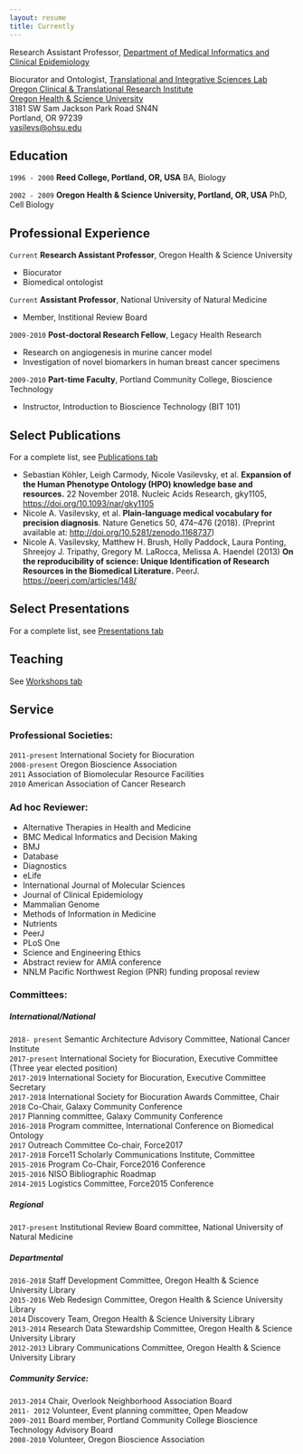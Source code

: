 ```yaml
---
layout: resume
title: Currently
---
```

Research Assistant Professor, [Department of Medical Informatics and Clinical Epidemiology](https://www.ohsu.edu/xd/education/schools/school-of-medicine/departments/clinical-departments/dmice/)

Biocurator and Ontologist, [Translational and Integrative Sciences Lab](https://tislab.org/)  
[Oregon Clinical & Translational Research Institute](https://www.ohsu.edu/xd/research/centers-institutes/octri/index.cfm)  
[Oregon Health & Science University](https://www.ohsu.edu/xd/)  
3181 SW Sam Jackson Park Road SN4N  
Portland, OR 97239  
vasilevs@ohsu.edu  

## Education

`1996 - 2000`
__Reed College, Portland, OR, USA__
BA, Biology

`2002 - 2009`
__Oregon Health & Science University, Portland, OR, USA__
PhD, Cell Biology

## Professional Experience

`Current`
__Research Assistant Professor__, Oregon Health & Science University  

- Biocurator
- Biomedical ontologist

`Current`
__Assistant Professor__, National University of Natural Medicine

- Member, Institional Review Board

`2009-2010`
__Post-doctoral Research Fellow__, Legacy Health Research 

- Research on angiogenesis in murine cancer model
- Investigation of novel biomarkers in human breast cancer specimens

`2009-2010`
__Part-time Faculty__, Portland Community College, Bioscience Technology

- Instructor, Introduction to Bioscience Technology (BIT 101)

## Select Publications

For a complete list, see [Publications tab](https://nicolevasilevsky.github.io/publications/)

- Sebastian Köhler, Leigh Carmody, Nicole Vasilevsky, et al. **Expansion of the Human Phenotype Ontology (HPO) knowledge base and resources.** 22 November 2018. Nucleic Acids Research, gky1105, https://doi.org/10.1093/nar/gky1105  
- 	Nicole A. Vasilevsky, et al. **Plain-language medical vocabulary for precision diagnosis**. Nature Genetics 50, 474–476 (2018). (Preprint available at: http://doi.org/10.5281/zenodo.1168737)  
-	Nicole A. Vasilevsky, Matthew H. Brush, Holly Paddock, Laura Ponting, Shreejoy J. Tripathy, Gregory M. LaRocca, Melissa A. Haendel (2013) **On the reproducibility of science: Unique Identification of Research Resources in the Biomedical Literature.** PeerJ. https://peerj.com/articles/148/ 

## Select Presentations

For a complete list, see [Presentations tab](https://nicolevasilevsky.github.io/presentations/)

## Teaching

See [Workshops tab](https://nicolevasilevsky.github.io/workshops/)

## Service  

### Professional Societies:  

`2011-present`
International Society for Biocuration  
`2008-present`
Oregon Bioscience Association  
`2011` 
Association of Biomolecular Resource Facilities  
`2010`
American Association of Cancer Research  

### Ad hoc Reviewer:  

- Alternative Therapies in Health and Medicine
- BMC Medical Informatics and Decision Making 
- BMJ
- Database
- Diagnostics
- eLife
- International Journal of Molecular Sciences
- Journal of Clinical Epidemiology
- Mammalian Genome
- Methods of Information in Medicine
- Nutrients 
- PeerJ
- PLoS One
- Science and Engineering Ethics
- Abstract review for AMIA conference
- NNLM Pacific Northwest Region (PNR) funding proposal review

### Committees:  

##### International/National  

`2018- present` 
Semantic Architecture Advisory Committee, National Cancer Institute  
`2017-present` 
International Society for Biocuration, Executive Committee (Three year elected position)  
`2017-2019` 
International Society for Biocuration, Executive Committee Secretary  
`2017-2018` 
International Society for Biocuration Awards Committee, Chair  
`2018` 
Co-Chair, Galaxy Community Conference  
`2017` 
Planning committee, Galaxy Community Conference  
`2016-2018`
Program committee, International Conference on Biomedical Ontology  
`2017` 
Outreach Committee Co-chair, Force2017  
`2017-2018`
Force11 Scholarly Communications Institute, Committee  
`2015-2016` 
Program Co-Chair, Force2016 Conference  
`2015-2016` 
NISO Bibliographic Roadmap  
`2014-2015`
Logistics Committee, Force2015 Conference 

##### Regional  

`2017-present` 
Institutional Review Board committee, National University of Natural Medicine

##### Departmental  

`2016-2018` 
Staff Development Committee, Oregon Health & Science University Library  
`2015-2016`
Web Redesign Committee, Oregon Health & Science University Library  
`2014`
Discovery Team, Oregon Health & Science University Library  
`2013-2014`
Research Data Stewardship Committee, Oregon Health & Science University Library  
`2012-2013`
Library Communications Committee, Oregon Health & Science University Library  

##### Community Service:  

`2013-2014`
Chair, Overlook Neighborhood Association Board  
`2011- 2012`
Volunteer, Event planning committee, Open Meadow  
`2009-2011`
Board member, Portland Community College Bioscience Technology Advisory Board  
`2008-2010`
Volunteer, Oregon Bioscience Association  

<!-- ### Footer

Last updated: Dec 2018 -->


